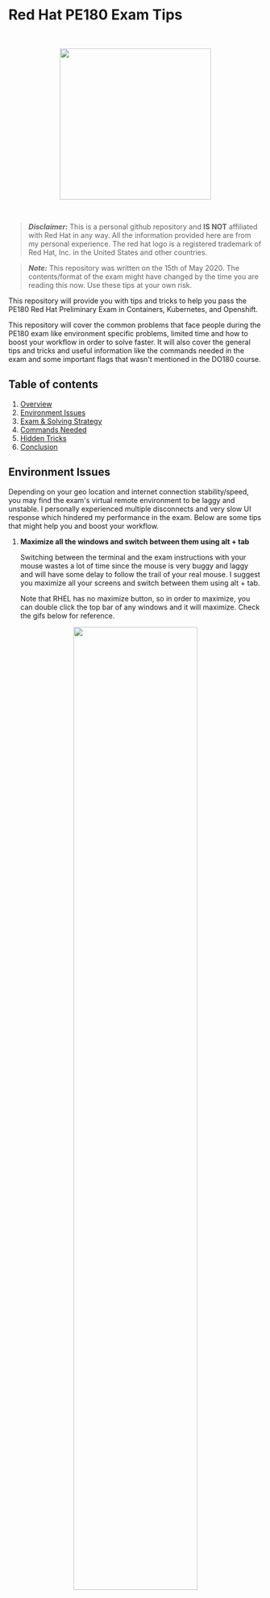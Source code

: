 # Red Hat PE180 Exam Tips

<br>

<p align="center">
    <img width="300px" src="imgs/redhat-logo.png">
</p>

<br>

> ***Disclaimer:*** This is a personal github repository and **IS NOT** affiliated with Red Hat in any way. All the information provided here are from my personal experience. The red hat logo is a registered trademark of Red Hat,
Inc. in the United States and other countries. 

> ***Note:*** This repository was written on the 15th of May 2020. The contents/format of the exam might have changed by the time you are reading this now. Use these tips at your own risk.

This repository will provide you with tips and tricks to help you pass the PE180 Red Hat Preliminary Exam in Containers, Kubernetes, and Openshift. 

This repository will cover the common problems that face people during the PE180 exam like environment specific problems, limited time and how to boost your workflow in order to solve faster. It will also cover the general tips and tricks and useful information like the commands needed in the exam and some important flags that wasn't mentioned in the DO180 course.

## Table of contents

1. [Overview](#Red-Hat-PE180-Exam-Tips)
2. [Environment Issues](#Environment-Issues)
3. [Exam & Solving Strategy](#Exam-&-Solving-Strategy)
4. [Commands Needed](#Commands-Needed)
5. [Hidden Tricks](#Hidden-Tricks)
6. [Conclusion](#Conclusion)

## Environment Issues

Depending on your geo location and internet connection stability/speed, you may find the exam's virtual remote environment to be laggy and unstable. I personally experienced multiple disconnects and very slow UI response which hindered my performance in the exam. Below are some tips that might help you and boost your workflow.

1. **Maximize all the windows and switch between them using alt + tab**

    Switching between the terminal and the exam instructions with your mouse wastes a lot of time since the mouse is very buggy and laggy and will have some delay to follow the trail of your real mouse. I suggest you maximize all your screens and switch between them using alt + tab.

    Note that RHEL has no maximize button, so in order to maximize, you can double click the top bar of any windows and it will maximize. Check the gifs below for reference.


<p align="center">
    <img width="70%" src="imgs/double_click.gif">
</p>

<p align="center">
    <img width="70%" src="imgs/alt_tab.gif">
</p>
<br>

2. **Use gedit for editing text files (dockerfiles and shell scripts)**

    Throughout the exam, you will be asked to edit dockerfiles and shell scripts. Use gedit to create/modify these files. gedit is a GUI-based text editor that will make your workflow much easier compared to vim or nano. To use it, type the following in ur terminal:

        gedit <filename>
    
    This will open the file specified in the command argument. gedit will allow you to use the normal saving/copying/pasting shortcuts we all know. Check the gif below for reference.

    *Hint: You can use CTRL + S to save then CTRL + Q to close the gedit. This will save you some time.*

<p align="center">
    <img width="70%" src="imgs/gedit.gif">
</p>
<br>

3. **Use [CTRL + Shift + C] and [CTRL + Shift + V] to copy and paste inside the terminal**

    You should use copy and paste as much as you can in this exam. It's full of long container image names, environment variables and long dockerfile commands. The normal **CTRL + C** and **CTRL + V** works in the browser and in gedit. But in the terminal, they don't work so make sure you use **CTRL + SHIFT + C** and **CTRL + SHIFT + V**. This way you won't have to spend much time writing long commands and instructions manually. It will also save you from typos!


## Exam & Solving Strategy

In this section, I'll share how I tackled the questions and talk briefly about each question and share some general tips. Note that some of the questions below contain hidden tricks that I will be discussing in the next section. 

1. **Start with Q1, Q2 & Q5 (in the same order) then attempt Q3 & Q4**

    Questions 1, 2 and 5 are all regarding the same container image and they depend on each other so it's better if you finish them all at first then attempt Q3 and Q4. This will ensure that even if you didn't have enough time to finish Q3 & Q4, you would at least have finished more than 50% of the exam which will increase ur chance in succeeding.

2. **Read the instructions from the web browser not from the shell script**

    In some questions, you will be instructed to navigate to a certain directory and modify a shell script. Some of these shell scripts contain instructions as well. It is advised to take your instructions only from the web browser because I have noticed that some of the instructions written inside the shell scripts were missing, vague and confusing. So please stick to the web browser for instructions.

3. **Question one**

    In this question, you will be asked to navigate to a directory that has a dockerfile. Your job will be to successfully build that dockerfile into a docker image. **BEWARE** that questions 2 and 5 depend on the correctness of this question, so if you mess up this question, your chances of passing the exam will be very low.

    The dockerfile you're supposed to edit already has lots of commands written for you. The real challenge is where to put your new commands inside this dockerfile. One thing that I have found useful were the comments written inside the dockerfile, they should roughly give you an idea about where each command should go.

    One final note. Some instructions might give you the feeling that we need to use the command `WORKDIR` but **DONT** use it. The working directory is already configured for us. If you change it, chances are the dockerfile will not build successfully.

    After editing the dockerfile, you should attempt to build it. If the build was successful, don't test the image and make a container out of it because you will be asked to do that in question 2. It will be redundant and a waste of time if you test your image twice.

4. **Question two**

    In this question, you will be testing what you did in question 1. You will be asked to navigate somewhere and modify 3 existing shell scripts (.sh).

    > ***Hint:*** the commands below will be written inside the .sh file not in the terminal directly

    In the first .sh file, you are asked to write a command that would start a container with specific flags and configurations. This should be easy as it looks like most of the stuff in the DO180 labs. After editing save the .sh file, save and exit.

    In the second .sh file, you are asked to write a command that would print out the last 10 lines of the logs of a certain container. After editing save the .sh file, save and exit. To get the last 10 lines of the logs of a certain container, use the command below

        sudo podman logs --tail=10 <container name>

    In the third .sh file, you are asked to write two commands that would run after each other. One command to stop a running container and another command to remove that container.

    After finishing all the .sh files, run them in the following order:
    1. The start script
    2. The logs script
    3. The stop/remove script

    *To run a .sh script, use the format below in your terminal:*

        ./<file name>.sh


5. **Question five**

    In this question, the first part asks you to tag the image you built in question 1 with a certain tag and push it to a local registry that is given to you. This should be easy because we did it multiple times in the labs of DO180.

    The second part asks you to save the newly tagged image as a .tar file to a **specific location**. You can do so by using the following command:

        sudo podman save -o <output_file_name>.tar <name of the image to be save>

6. **Questions three & four**

    These two questions are almost identical. They both will ask you to modify two separate .sh files (shell scripts) in two different directories. In both questions, the .sh files should create new containers with specific flags, configurations and images that are given to us.

    Q3 asks us to run a database container, and Q4 asks us to run a wordpress container that connects to the database of Q3.

    Note that you will find two Dockerfiles. One in Q3's directory and another in Q4's directory, **DO NOT ATTEMPT** to build them! They are just there to mislead you. Act as if the dockerfiles aren't there, just open the shell scripts and edit them according to the instructions in the web browser and write the name of the image as given and the image will be pulled from an external registry, you don't need to build the dockerfile to get the image.

    Also note in the `sudo podman run` command of **BOTH** questions, include the flag --pod as instructed in Q3. If you don't do so, the wordpress container will not run as it will not be able to connect to the database.

    Finally, when you're running the two shell scripts, make sure you run the shell script of Q3 first then the shell script of Q4.

## Hidden Tricks

In this section, I'll cover some of the tricks that are part of the questions above.

1. **Dockerfiles does not copy files from outside the build context**

    This means that the dockerfile will only copy files that are in the same directory as it resides. In other words, you can't use an absolute host file path in your `COPY` or `ADD` commands.
    
    In question 1, you are asked to copy a zip file from the host to the container in the building process. The zip file is not originally in the same directory as the dockerfile. If you use the following to copy the zip file, the build will fail

        ADD /.../.../<file name>.zip <destination dir>
        
        or

        COPY /.../.../<file name>.zip <destination dir>

    Alternatively, you should copy the zip file from it's location to the same location as the dockerfile before attempting to build it and then you would use the following format since the zip file is in the build context.

        ADD <file name>.zip <destination dir>
        
        or

        COPY <file name>.zip <destination dir>
   

2. **The ADD command does not unpack zip files automatically**

    We learned in the DO180 course that the `ADD` command copies and unpacks compressed files. But it turns out that it works with some of the formats only like .tar and .tar.gz but it doesn't work with .zip files.

    In question 1, you are asked to copy a zip file from the host to the container in the building process. Using the `ADD` command alone will be useless and will result in the failure of the build.

    To unzip the file, we should run the command `unzip` directly after copying the zip file. I personally used the `COPY` command since the `ADD` command won't grant me any extra benefits. The two commands together should look like this

        COPY <file name>.zip <destination dir>
        RUN unzip <file name>.zip        

## Commands Needed

Below is a list of commands that you need to be **AWARE OF** because you will **NEED THEM** to pass this exam. Make sure to check each command's manual page and see each flag and what they do. Also note that the `man` and `--help` options are available in the exam, so you don't need to memorize them. Just know them and if you forget something you could `--help` it in the exam.

- **sudo podman run** | creates a container
    - -d runs in the background
    - --name sets the name
    - -p expose ports to host machine
    - -e sets env variables

- **sudo podman build**| builds a dockerfile and produces an image

- **sudo podman tag** | tags an image

- **sudo podman save** | saves an image
    - -o specifies the output file name

- **sudo podman logs** | shows the logs
    - --tail use it if u wanna see the last X lines of the logs

- **sudo podman rm** | removes the container

- **sudo podman stop** | stops the container

- **sudo podman push** | pushes the image to an image registry

## Conclusion

I hope these tips were helpful and I wish you all to pass your exams and be certified as soon as possible. Stay safe and feel free to contact me @ youssef.negm@ibm.com or catch me at slack for any inquires.


